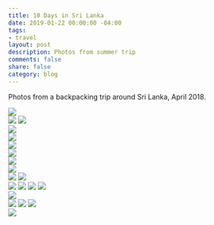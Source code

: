 ```yaml
---
title: 10 Days in Sri Lanka
date: 2019-01-22 00:00:00 -04:00
tags:
- travel
layout: post
description: Photos from summer trip
comments: false
share: false
category: blog
---
```


Photos from a backpacking trip around Sri Lanka, April 2018.

![](/assets/eles.JPG)	
![](/assets/eugene.JPG)	
![](/assets/eugene2.JPG)	
![](/assets/eugene3.JPG)	
![](/assets/family1.JPG)	
![](/assets/mothers.JPG)	
![](/assets/mothers2.JPG)	
![](/assets/music.JPG)	
![](/assets/back.JPG)	
![](/assets/selfie.JPG)	
![](/assets/trainfog.JPG)	
![](/assets/traingrass.JPG)	
![](/assets/trainrear.JPG)
![](/assets/traindoor.JPG)
![](/assets/cowtrain.JPG)	
![](/assets/bus2.JPG)	
![](/assets/night.JPG)
![](/assets/nonoise.JPG)
![](/assets/rock.JPG)	
![](/assets/last.JPG)	
